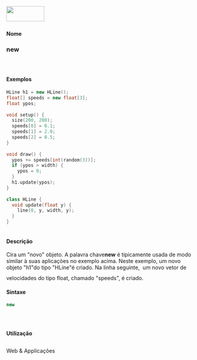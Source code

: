 <img height="40" src="../images/1pix.gif" width="100"/>
<img height="1" src="../images/1pix.gif" width="20"/>
<img height="1" src="../images/1pix.gif" width="555"/>

#### Nome
### new
<img height="25" src="../images/1pix.gif" width="1"/>

#### Exemplos

```pde
HLine h1 = new HLine(); 
float[] speeds = new float[3]; 
float ypos; 
 
void setup() { 
  size(200, 200); 
  speeds[0] = 0.1; 
  speeds[1] = 2.0; 
  speeds[2] = 0.5; 
} 
 
void draw() { 
  ypos += speeds[int(random(3))]; 
  if (ypos > width) { 
    ypos = 0; 
  } 
  h1.update(ypos); 
} 
 
class HLine { 
  void update(float y) { 
    line(0, y, width, y); 
  } 
} 
 

```

#### Descrição
Cira um "novo" objeto. A palavra chave**new**
é tipicamente usada de modo similar à suas
aplicações no exemplo acima. Neste exemplo, um novo
objeto "h1"do tipo "HLine"é criado. Na linha seguinte,  um
novo vetor de velocidades do tipo float, chamado "speeds", é
criado.
<img height="25" src="../images/1pix.gif" width="1"/>

#### Sintaxe
```pde
new 

```
<img height="25" src="../images/1pix.gif" width="1"/>

#### Utilização

	
Web & Applicações
<img height="25" src="../images/1pix.gif" width="1"/>
